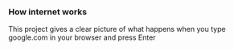 ### How internet works
This project gives a clear picture of what happens when you type google.com in your browser and press Enter
